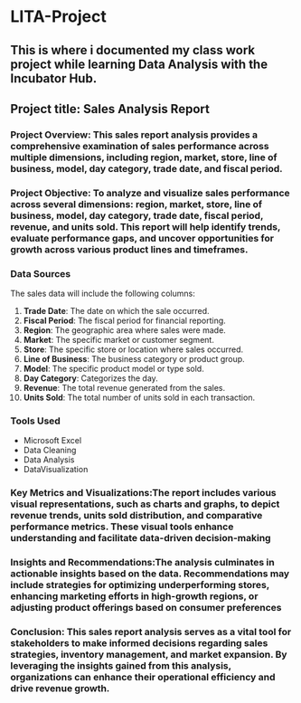 # LITA-Project
This is where i documented my class work project while learning Data Analysis with the Incubator Hub.
---


## Project title: Sales Analysis Report

### Project Overview: This sales report analysis provides a comprehensive examination of sales performance across multiple dimensions, including region, market, store, line of business, model, day category, trade date, and fiscal period.

### Project Objective: To analyze and visualize sales performance across several dimensions: region, market, store, line of business, model, day category, trade date, fiscal period, revenue, and units sold. This report will help identify trends, evaluate performance gaps, and uncover  opportunities for growth across various product lines and timeframes.
 


### Data Sources
The sales data will include the following columns:
1. **Trade Date**: The date on which the sale occurred.
2. **Fiscal Period**: The fiscal period for financial reporting.
3. **Region**: The geographic area where sales were made.
4. **Market**: The specific market or customer segment.
5. **Store**: The specific store or location where sales occurred.
6. **Line of Business**: The business category or product group.
7. **Model**: The specific product model or type sold.
8. **Day Category**: Categorizes the day.
9. **Revenue**: The total revenue generated from the sales.
10. **Units Sold**: The total number of units sold in each transaction.



### Tools Used
- Microsoft Excel  
- Data Cleaning
- Data Analysis
- DataVisualization


### Key Metrics and Visualizations:The report includes various visual representations, such as charts and graphs, to depict revenue trends, units sold distribution, and comparative performance metrics. These visual tools enhance understanding and facilitate data-driven decision-making







### Insights and Recommendations:The analysis culminates in actionable insights based on the data. Recommendations may include strategies for optimizing underperforming stores, enhancing marketing efforts in high-growth regions, or adjusting product offerings based on consumer preferences


### Conclusion: This sales report analysis serves as a vital tool for stakeholders to make informed decisions regarding sales strategies, inventory management, and market expansion. By leveraging the insights gained from this analysis, organizations can enhance their operational efficiency and drive revenue growth.


